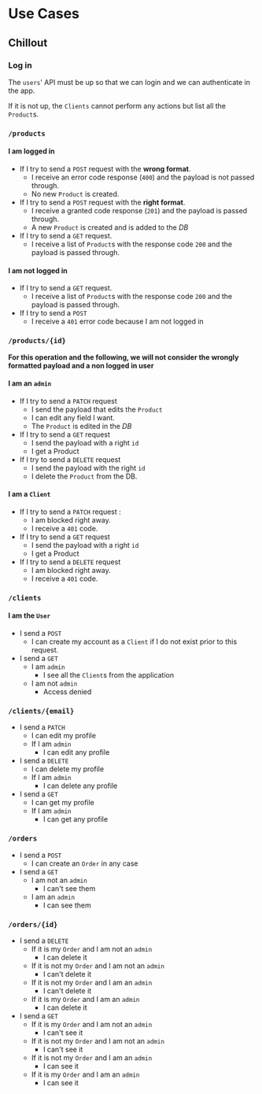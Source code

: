 # Use Cases

## Chillout

### Log in

The `users`' API must be up so that we can login and we can authenticate in the app.

If it is not up, the `Clients` cannot perform any actions but list all the `Product`s.

### `/products`

#### I am logged in

- If I try to send a `POST` request with the **wrong format**. 
  - I receive an error code response (`400`) and the payload is not passed through.
  - No new `Product` is created.
- If I try to send a `POST` request with the **right format**.
  - I receive a granted code response (`201`) and the payload is passed through.
  - A new `Product` is created and is added to the *DB* 
- If I try to send a `GET` request.
  - I receive a list of `Product`s with the response code `200` and the payload is passed through.

#### I am not logged in

- If I try to send a `GET` request.
  - I receive a list of `Product`s with the response code `200` and the payload is passed through.
- If I try to send a `POST` 
  - I receive a `401` error code because I am not logged in

### `/products/{id}`

**For this operation and the following, we will not consider the wrongly formatted payload and a non logged in user**

#### I am an `admin`

- If I try to send a `PATCH` request
  - I send the payload that edits the `Product`
  - I can edit any field I want.
  - The `Product` is edited in the *DB*
- If I try to send a `GET` request
  - I send the payload with a right `id`
  - I get a Product
- If I try to send a `DELETE` request
  - I send the payload with the right `id`
  - I delete the `Product` from the DB.

#### I am a `Client`

- If I try to send a `PATCH` request :
  - I am blocked right away.
  - I receive a `401` code.
- If I try to send a `GET` request
  - I send the payload with a right `id`
  - I get a Product
- If I try to send a `DELETE` request
  - I am blocked right away.
  - I receive a `401` code.

### `/clients`

#### I am the `User`

- I send a `POST` 
  - I can create my account as a `Client` if I do not exist prior to this request.
- I send a `GET`
  - I am `admin`
    - I see all the `Client`s from the application
  - I am not `admin`
    - Access denied

### `/clients/{email}`

- I send a `PATCH`
  - I can edit my profile
  - If I am `admin`
    - I can edit any profile
- I send a `DELETE`
  - I can delete my profile
  - If I am `admin`
    - I can delete any profile
- I send a `GET`
  - I can get my profile
  - If I am `admin`
    - I can get any profile

### `/orders`

- I send a `POST`
  - I can create an `Order` in any case
- I send a `GET`
  - I am not an `admin`
    - I can't see them
  - I am an `admin`
    - I can see them

### `/orders/{id}`

- I send a `DELETE`
  - If it is my `Order` and I am not an `admin`
    - I can delete it  
  - If it is not my `Order` and I am not an `admin`
    - I can't delete it
  - If it is not my `Order` and I am an `admin`
    - I can't delete it
  - If it is my `Order` and I am an `admin`
    - I can delete it
- I send a `GET`
  - If it is my `Order` and I am not an `admin`
    - I can't see it  
  - If it is not my `Order` and I am not an `admin`
    - I can't see it
  - If it is not my `Order` and I am an `admin`
    - I can see it
  - If it is my `Order` and I am an `admin`
    - I can see it